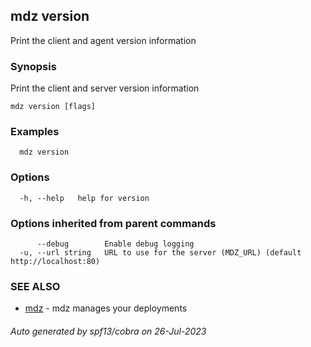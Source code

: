 ## mdz version

Print the client and agent version information

### Synopsis

Print the client and server version information

```
mdz version [flags]
```

### Examples

```
  mdz version
```

### Options

```
  -h, --help   help for version
```

### Options inherited from parent commands

```
      --debug        Enable debug logging
  -u, --url string   URL to use for the server (MDZ_URL) (default http://localhost:80)
```

### SEE ALSO

* [mdz](mdz.md)	 - mdz manages your deployments

###### Auto generated by spf13/cobra on 26-Jul-2023

